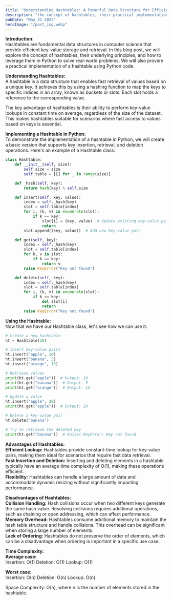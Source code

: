 ```yaml
---
title: "Understanding Hashtables: A Powerful Data Structure for Efficient Key-Value Storage"
description: "the concept of hashtables, their practical implementation in Python, and how they enable efficient key-value storage and retrieval..."
pubDate: "May 31 2023"
heroImage: "/post_img.webp"
---
```

**Introduction:**  
Hashtables are fundamental data structures in computer science that provide efficient key-value storage and retrieval. In this blog post, we will explore the concept of hashtables, their underlying principles, and how to leverage them in Python to solve real-world problems. We will also provide a practical implementation of a hashtable using Python code.

**Understanding Hashtables:**  
A hashtable is a data structure that enables fast retrieval of values based on a unique key. It achieves this by using a hashing function to map the keys to specific indices in an array, known as buckets or slots. Each slot holds a reference to the corresponding value.

The key advantage of hashtables is their ability to perform key-value lookups in constant time on average, regardless of the size of the dataset. This makes hashtables suitable for scenarios where fast access to values based on keys is essential.

**Implementing a Hashtable in Python:**  
To demonstrate the implementation of a hashtable in Python, we will create a basic version that supports key insertion, retrieval, and deletion operations. Here's an example of a Hashtable class:
```python
class Hashtable:
    def __init__(self, size):
        self.size = size
        self.table = [[] for _ in range(size)]

    def _hash(self, key):
        return hash(key) % self.size

    def insert(self, key, value):
        index = self._hash(key)
        slot = self.table[index]
        for i, (k, v) in enumerate(slot):
            if k == key:
                slot[i] = (key, value)  # Update existing key-value pair
                return
        slot.append((key, value))  # Add new key-value pair

    def get(self, key):
        index = self._hash(key)
        slot = self.table[index]
        for k, v in slot:
            if k == key:
                return v
        raise KeyError("Key not found")

    def delete(self, key):
        index = self._hash(key)
        slot = self.table[index]
        for i, (k, v) in enumerate(slot):
            if k == key:
                del slot[i]
                return
        raise KeyError("Key not found")
```

**Using the Hashtable:**  
Now that we have our Hashtable class, let's see how we can use it:
```python
# Create a new hashtable
ht = Hashtable(10)

# Insert key-value pairs
ht.insert("apple", 10)
ht.insert("banana", 5)
ht.insert("orange", 15)

# Retrieve values
print(ht.get("apple"))  # Output: 10
print(ht.get("banana"))  # Output: 5
print(ht.get("orange"))  # Output: 15

# Update a value
ht.insert("apple", 20)
print(ht.get("apple"))  # Output: 20

# Delete a key-value pair
ht.delete("banana")

# Try to retrieve the deleted key
print(ht.get("banana"))  # Raises KeyError: Key not found
```


**Advantages of Hashtables:**  
**Efficient Lookup:** Hashtables provide constant-time lookup for key-value pairs, making them ideal for scenarios that require fast data retrieval.  
**Fast Insertion and Deletion:** Inserting and deleting elements in a hashtable typically have an average time complexity of O(1), making these operations efficient.  
**Flexibility:** Hashtables can handle a large amount of data and accommodate dynamic resizing without significantly impacting performance.  

**Disadvantages of Hashtables:**  
**Collision Handling:** Hash collisions occur when two different keys generate the same hash value. Resolving collisions requires additional operations, such as chaining or open addressing, which can affect performance.  
**Memory Overhead:** Hashtables consume additional memory to maintain the hash table structure and handle collisions. This overhead can be significant when storing a large number of elements.  
**Lack of Ordering:** Hashtables do not preserve the order of elements, which can be a disadvantage when ordering is important in a specific use case.  

**Time Complexity:**  
**Average case:**  
Insertion: O(1)
Deletion: O(1)
Lookup: O(1)

**Worst case:**  
Insertion: O(n)
Deletion: O(n)
Lookup: O(n)

Space Complexity: O(n), where n is the number of elements stored in the hashtable.
